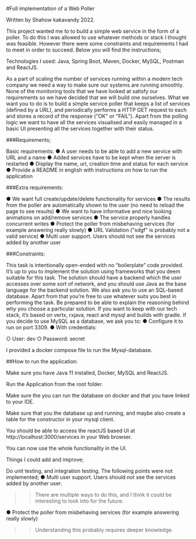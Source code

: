 #Full implementation of a Web Poller

Written by Shahow kakavandy 2022.

This project wanted me to to build a simple web service in the form of a poller. To do this I was allowed to use whatever methods or stack I thought was feasible. However there were some constraints and requirements I had to meet in order to succeed. Below you will find the instructions;

Technologies I used: Java, Spring Boot, Maven, Docker, MySQL, Postman and ReactJS.

As a part of scaling the number of services running within a modern tech company we need a way to make sure our systems are running smoothly. None of the monitoring tools that we have looked at satisfy our requirements so we have decided that we will build one ourselves. What we want you to do is to build a simple service poller that keeps a list of services (defined by a URL), and periodically performs a HTTP GET request to each and stores a record of the response ("OK" or "FAIL"). Apart from the polling logic we want to have all the services visualised and easily managed in a basic UI presenting all the services together with their status.

###Requirements;

Basic requirements: 
● A user needs to be able to add a new service with URL and a name 
● Added services have to be kept when the server is restarted
● Display the name, url, creation time and status for each service ● Provide a README in english with instructions on how to run the application

###Extra requirements:

● We want full create/update/delete functionality for services
● The results from the poller are automatically shown to the user (no need to reload the page to see results) 
● We want to have informative and nice looking animations on add/remove services 
● The service properly handles concurrent writes 
● Protect the poller from misbehaving services (for example answering really slowly) 
● URL Validation ("sdgf" is probably not a valid service) 
● Multi user support. Users should not see the services added by another user

###Constraints:

This task is intentionally open-ended with no “boilerplate” code provided. It’s up to you to implement the solution using frameworks that you deem suitable for this task. The solution should have a backend which the user accesses over some sort of network, and you should use Java as the base language for the backend solution. We also ask you to use an SQL-based database. Apart from that you’re free to use whatever suits you best in performing the task. Be prepared to be able to explain the reasoning behind why you choose a particular solution. If you want to keep with our tech stack, it’s based on vertx, rxjava, react and mysql and builds with gradle. If you decide to use MySQL as a database, we ask you to: ● Configure it to run on port 3309. ● With credentials:

○ User: dev ○ Password: secret

I provided a docker compose file to run the Mysql-database.

##How to run the application:

Make sure you have Java 11 installed, Docker, MySQL and ReactJS.

Run the Application from the root folder.

Make sure the you can run the database on docker and that you have linked to your IDE.

Make sure that you the database up and running, and maybe also create a table for the constructor in your mysql client.

You should be able to access the reactJS based UI at http://localhost:3000/services in your Web browser.

You can now use the whole functionality in the UI.

Things I could add and improve;

Do unit testing, and integration testing.
The following points were not implemented;
● Multi user support. Users should not see the services added by another user.

>>There are multiple ways to do this, and I think it could be interesting to look into for the future.

● Protect the poller from misbehaving services (for example answering really slowly)

>>Understanding this probably requires deeper knowledge.
